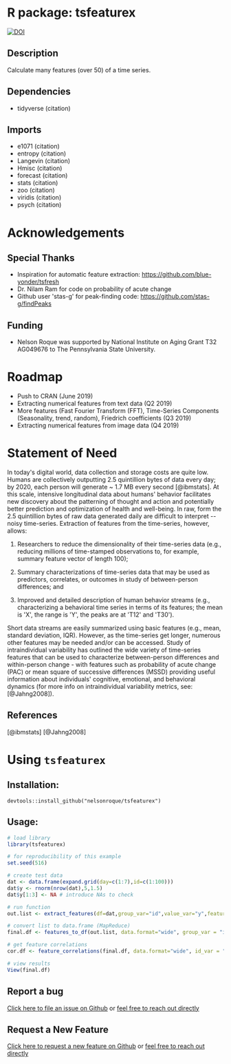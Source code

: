 # R package: tsfeaturex

[![DOI](https://zenodo.org/badge/170967121.svg)](https://zenodo.org/badge/latestdoi/170967121)

## Description
Calculate many features (over 50) of a time series.

## Dependencies 

- tidyverse (citation)

## Imports

- e1071 (citation)
- entropy (citation)
- Langevin (citation)
- Hmisc (citation)
- forecast (citation)
- stats (citation)
- zoo (citation)
- viridis (citation)
- psych (citation)

# Acknowledgements

## Special Thanks
- Inspiration for automatic feature extraction: https://github.com/blue-yonder/tsfresh
- Dr. Nilam Ram for code on probability of acute change
- Github user 'stas-g' for peak-finding code: https://github.com/stas-g/findPeaks

## Funding
- Nelson Roque was supported by National Institute on Aging Grant T32 AG049676 to The Pennsylvania State University. 

# Roadmap

- Push to CRAN (June 2019)
- Extracting numerical features from text data (Q2 2019)
- More features (Fast Fourier Transform (FFT), Time-Series Components (Seasonality, trend, random), Friedrich coefficients (Q3 2019)
- Extracting numerical features from image data (Q4 2019)

# Statement of Need

In today's digital world, data collection and storage costs are quite low. Humans are collectively outputting 2.5 quintillion bytes of data every day; by 2020, each person will generate ~ 1.7 MB every second [@ibmstats].  At this scale, intensive longitudinal data about humans' behavior facilitates new discovery about the patterning of thought and action and potentially better prediction and optimization of health and well-being.  In raw, form the 2.5 quintillion bytes of raw data generated daily are difficult to interpret -- noisy time-series. Extraction of features from the time-series, however, allows:

1. Researchers to reduce the dimensionality of their time-series data (e.g., reducing millions of time-stamped observations to, for example, summary feature vector of length 100); 

2. Summary characterizations of time-series data that may be used as predictors, correlates, or outcomes in study of between-person differences; and 

3. Improved and detailed description of human behavior streams (e.g., characterizing a behavioral time series in terms of its features; the mean is 'X', the range is 'Y', the peaks are at 'T12' and 'T30').

Short data streams are easily summarized using basic features (e.g., mean, standard deviation, IQR). However, as the time-series get longer, numerous other features may be needed and/or can be accessed. Study of intraindividual variability has outlined the wide variety of time-series features that can be used to characterize between-person differences and within-person change - with features such as probability of acute change (PAC) or mean square of successive differences (MSSD) providing useful information about individuals' cognitive, emotional, and behavioral dynamics (for more info on intraindividual variability metrics, see: [@Jahng2008]).

## References

[@ibmstats]
[@Jahng2008]

# Using `tsfeaturex`

## Installation:

```
devtools::install_github("nelsonroque/tsfeaturex")
```

## Usage:

```r
# load library
library(tsfeaturex)

# for reproducibility of this example
set.seed(516)

# create test data
dat <- data.frame(expand.grid(day=c(1:7),id=c(1:100)))
dat$y <- rnorm(nrow(dat),5,1.5)
dat$y[1:3] <- NA # introduce NAs to check

# run function
out.list <- extract_features(df=dat,group_var="id",value_var="y",features="all")

# convert list to data.frame (MapReduce)
final.df <- features_to_df(out.list, data.format="wide", group_var = "id")

# get feature correlations
cor.df <- feature_correlations(final.df, data.format="wide", id_var = "id")

# view results
View(final.df)
```

## Report a bug
[Click here to file an issue on Github](https://github.com/nelsonroque/tsfeaturex/issues/new?assignees=&labels=&template=bug_report.md&title=) or [feel free to reach out directly](nelsonroquejr@gmail.com)

## Request a New Feature
[Click here to request a new feature on Github](https://github.com/nelsonroque/tsfeaturex/issues/new?assignees=&labels=&template=feature_request.md&title=) or [feel free to reach out directly](nelsonroquejr@gmail.com)